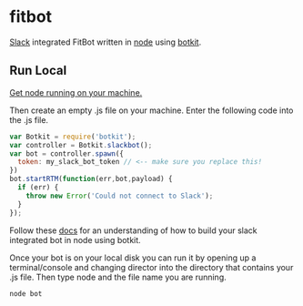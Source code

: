 # fitbot
[Slack](https://slack.com/) integrated FitBot written in [node](https://nodejs.org/en/) using [botkit](http://howdy.ai/botkit/).

## Run Local

[Get node running on your machine.](https://nodejs.org/en/download/package-manager/)

Then create an empty .js file on your machine.  Enter the following code into the .js file.  

```javascript
var Botkit = require('botkit');
var controller = Botkit.slackbot();
var bot = controller.spawn({
  token: my_slack_bot_token // <-- make sure you replace this!
})
bot.startRTM(function(err,bot,payload) {
  if (err) {
    throw new Error('Could not connect to Slack');
  }
});
```

Follow these [docs](http://howdy.ai/botkit/docs/) for an understanding of how to build your slack integrated bot in node using botkit.

Once your bot is on your local disk you can run it by opening up a terminal/console and changing director into the directory that contains your .js file.  Then type node and the file name you are running.

```
node bot
```

